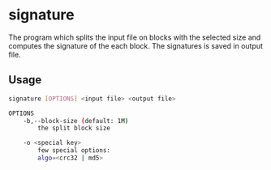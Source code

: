 # signature

The program which splits the input file on blocks with the selected size and
computes the signature of the each block. The signatures is saved in output
file.


## Usage
```sh
signature [OPTIONS] <input file> <output file>

OPTIONS
	-b,--block-size (default: 1M)
		the split block size

	-o <special key>
		few special options:
		algo=<crc32 | md5>
```

